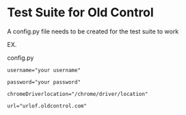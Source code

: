 # Test Suite for Old Control

A config.py file needs to be created for the test suite to work

EX.  

config.py

<code>username="your username"</code>
  
<code>password="your password"</code>

<code>chromeDriverlocation="/chrome/driver/location"</code>

<code>url="urlof.oldcontrol.com"</code>
